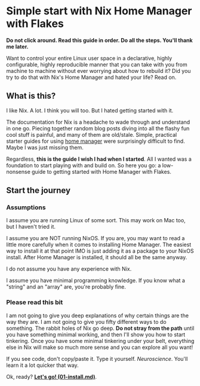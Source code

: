 # Simple start with Nix Home Manager with Flakes

**Do not click around. Read this guide in order. Do all the steps. You'll thank
me later.**

Want to control your entire Linux user space in a declarative, highly
configurable, highly reproducible manner that you can take with you from machine
to machine without ever worrying about how to rebuild it? Did you try to do that
with Nix's Home Manager and hated your life? Read on.

## What is this?

I like Nix. A lot. I think you will too. But I hated getting started with it.

The documentation for Nix is a headache to wade through and understand in one
go. Piecing together random blog posts diving into all the flashy fun cool stuff
is painful, and many of them are old/stale. Simple, practical starter guides for
using [home manager](https://github.com/nix-community/home-manager) were
surprisingly difficult to find. Maybe I was just missing them.

Regardless, **this is the guide I wish I had when I started**. All I wanted was
a foundation to start playing with and build on. So here you go: a low-nonsense
guide to getting started with Home Manager with Flakes.

## Start the journey

### Assumptions

I assume you are running Linux of some sort. This may work on Mac too, but I
haven't tried it.

I assume you are NOT running NixOS. If you are, you may want to read a little
more carefully when it comes to installing Home Manager. The easiest way to
install it at that point IMO is just adding it as a package to your NixOS
install. After Home Manager is installed, it should all be the same anyway.

I do not assume you have any experience with Nix.

I assume you have minimal programming knowledge.  If you know what a "string"
and an "array" are, you're probably fine.

### Please read this bit

I am not going to give you deep explanations of why certain things are the way
they are. I am not going to give you fifty different ways to do something. The
rabbit holes of Nix go deep. **Do not stray from the path** until you have
something minimal working, and then I'll show you how to start tinkering. Once
you have some minimal tinkering under your belt, everything else in Nix will
make so much more sense and you can explore all you want!

If you see code, don't copy/paste it. Type it yourself. _Neuroscience_. You'll
learn it a lot quicker that way.

Ok, ready? **[Let's go! (01-install.md)](01-install.md)**.
